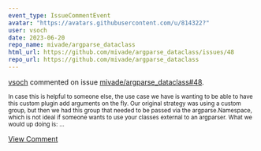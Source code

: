 ```yaml
---
event_type: IssueCommentEvent
avatar: "https://avatars.githubusercontent.com/u/814322?"
user: vsoch
date: 2023-06-20
repo_name: mivade/argparse_dataclass
html_url: https://github.com/mivade/argparse_dataclass/issues/48
repo_url: https://github.com/mivade/argparse_dataclass
---
```


<a href='https://github.com/vsoch' target='_blank'>vsoch</a> commented on issue <a href='https://github.com/mivade/argparse_dataclass/issues/48' target='_blank'>mivade/argparse_dataclass#48</a>.

<small>In case this is helpful to someone else, the use case we have is wanting to be able to have this custom plugin add arguments on the fly. Our original strategy was using a custom group, but then we had this group that needed to be passed via the argparse.Namespace, which is not ideal if someone wants to use your classes external to an argparser. What we would up doing is:...</small>

<a href='https://github.com/mivade/argparse_dataclass/issues/48' target='_blank'>View Comment</a>